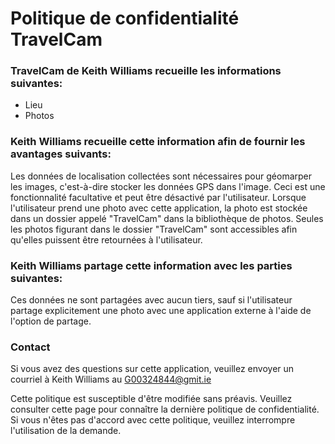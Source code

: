 # Politique de confidentialité TravelCam

### TravelCam de Keith Williams recueille les informations suivantes:
+ Lieu
+ Photos

### Keith Williams recueille cette information afin de fournir les avantages suivants:
Les données de localisation collectées sont nécessaires pour géomarper les images, c'est-à-dire stocker les données GPS dans l'image. Ceci est une fonctionnalité facultative et peut être désactivé par l'utilisateur. Lorsque l'utilisateur prend une photo avec cette application, la photo est stockée dans un dossier appelé "TravelCam" dans la bibliothèque de photos. Seules les photos figurant dans le dossier "TravelCam" sont accessibles afin qu'elles puissent être retournées à l'utilisateur.

### Keith Williams partage cette information avec les parties suivantes:
Ces données ne sont partagées avec aucun tiers, sauf si l'utilisateur partage explicitement une photo avec une application externe à l'aide de l'option de partage.

### Contact
Si vous avez des questions sur cette application, veuillez envoyer un courriel à Keith Williams au G00324844@gmit.ie

Cette politique est susceptible d'être modifiée sans préavis. Veuillez consulter cette page pour connaître la dernière politique de confidentialité. Si vous n'êtes pas d'accord avec cette politique, veuillez interrompre l'utilisation de la demande.